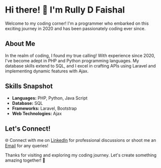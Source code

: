# Hi there! 👋 I'm Rully D Faishal

Welcome to my coding corner! I'm a programmer who embarked on this exciting journey in 2020 and has been passionately coding ever since.

## About Me

In the realm of coding, I found my true calling! With experience since 2020, I've become adept in PHP and Python programming languages. My database skills extend to SQL, and I excel in crafting APIs using Laravel and implementing dynamic features with Ajax.

<!--
## 🚀 Featured Projects

Explore some of my noteworthy projects:

1. **[Project PHP Awesome](link_to_project_php):** A PHP project that showcases [brief description and tech stack].

2. **[Python Magic](link_to_project_python):** Python-powered magic with [brief description and tech stack].

3. **[Laravel API Mastery](link_to_project_laravel):** Mastering APIs with Laravel - [brief description and tech stack]. -->

## Skills Snapshot

- **Languages:** PHP, Python, Java Script
- **Database:** SQL
- **Frameworks:** Laravel, Bootstrap
- **Web Technologies:** Ajax

<!--
## GitHub Stats

![GitHub Stats](https://github-readme-stats.vercel.app/api?username=strcxs&show_icons=true&count_private=true&hide=contribs,prs) -->

## Let's Connect!

🌐 Connect with me on [LinkedIn](https://www.linkedin.com/in/rullydfaishal/) for professional discussions or shoot me an [Email](mailto:rdf.faishal@gmail.com) for any queries!

Thanks for visiting and exploring my coding journey. Let's create something amazing together! 🚀

<!--
**strcxs/strcxs** is a ✨ _special_ ✨ repository because its `README.md` (this file) appears on your GitHub profile.

Here are some ideas to get you started:

- 🔭 I’m currently working on ...
- 🌱 I’m currently learning ...
- 👯 I’m looking to collaborate on ...
- 🤔 I’m looking for help with ...
- 💬 Ask me about ...
- 📫 How to reach me: ...
- 😄 Pronouns: ...
- ⚡ Fun fact: ...
-->
